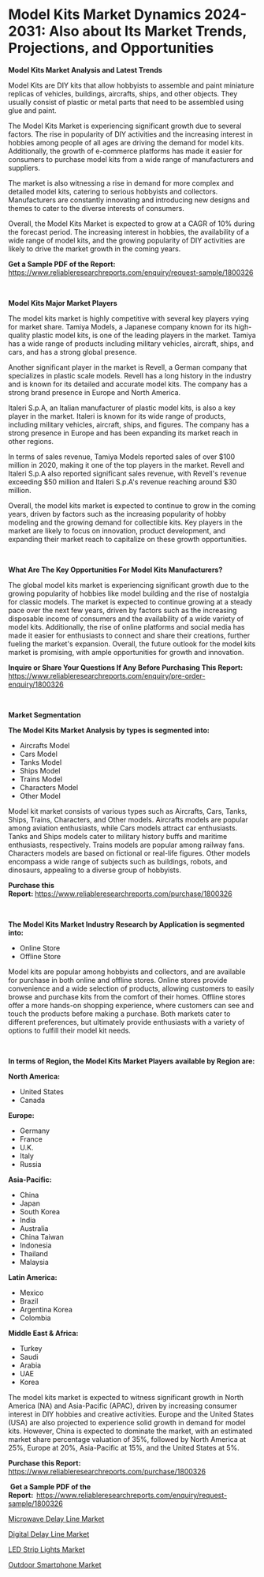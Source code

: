 <p><h1>Model Kits Market Dynamics 2024-2031: Also about Its Market Trends, Projections, and Opportunities</h1></p><p><strong>Model Kits Market Analysis and Latest Trends</strong></p>
<p><p>Model Kits are DIY kits that allow hobbyists to assemble and paint miniature replicas of vehicles, buildings, aircrafts, ships, and other objects. They usually consist of plastic or metal parts that need to be assembled using glue and paint.</p><p>The Model Kits Market is experiencing significant growth due to several factors. The rise in popularity of DIY activities and the increasing interest in hobbies among people of all ages are driving the demand for model kits. Additionally, the growth of e-commerce platforms has made it easier for consumers to purchase model kits from a wide range of manufacturers and suppliers.</p><p>The market is also witnessing a rise in demand for more complex and detailed model kits, catering to serious hobbyists and collectors. Manufacturers are constantly innovating and introducing new designs and themes to cater to the diverse interests of consumers.</p><p>Overall, the Model Kits Market is expected to grow at a CAGR of 10% during the forecast period. The increasing interest in hobbies, the availability of a wide range of model kits, and the growing popularity of DIY activities are likely to drive the market growth in the coming years.</p></p>
<p><strong>Get a Sample PDF of the Report:&nbsp;</strong> <a href="https://www.reliableresearchreports.com/enquiry/request-sample/1800326">https://www.reliableresearchreports.com/enquiry/request-sample/1800326</a></p>
<p>&nbsp;</p>
<p><strong>Model Kits Major Market Players</strong></p>
<p><p>The model kits market is highly competitive with several key players vying for market share. Tamiya Models, a Japanese company known for its high-quality plastic model kits, is one of the leading players in the market. Tamiya has a wide range of products including military vehicles, aircraft, ships, and cars, and has a strong global presence.</p><p>Another significant player in the market is Revell, a German company that specializes in plastic scale models. Revell has a long history in the industry and is known for its detailed and accurate model kits. The company has a strong brand presence in Europe and North America.</p><p>Italeri S.p.A, an Italian manufacturer of plastic model kits, is also a key player in the market. Italeri is known for its wide range of products, including military vehicles, aircraft, ships, and figures. The company has a strong presence in Europe and has been expanding its market reach in other regions.</p><p>In terms of sales revenue, Tamiya Models reported sales of over $100 million in 2020, making it one of the top players in the market. Revell and Italeri S.p.A also reported significant sales revenue, with Revell's revenue exceeding $50 million and Italeri S.p.A's revenue reaching around $30 million.</p><p>Overall, the model kits market is expected to continue to grow in the coming years, driven by factors such as the increasing popularity of hobby modeling and the growing demand for collectible kits. Key players in the market are likely to focus on innovation, product development, and expanding their market reach to capitalize on these growth opportunities.</p></p>
<p>&nbsp;</p>
<p><strong>What Are The Key Opportunities For Model Kits Manufacturers?</strong></p>
<p><p>The global model kits market is experiencing significant growth due to the growing popularity of hobbies like model building and the rise of nostalgia for classic models. The market is expected to continue growing at a steady pace over the next few years, driven by factors such as the increasing disposable income of consumers and the availability of a wide variety of model kits. Additionally, the rise of online platforms and social media has made it easier for enthusiasts to connect and share their creations, further fueling the market's expansion. Overall, the future outlook for the model kits market is promising, with ample opportunities for growth and innovation.</p></p>
<p><strong>Inquire or Share Your Questions If Any Before Purchasing This Report:</strong> <a href="https://www.reliableresearchreports.com/enquiry/pre-order-enquiry/1800326">https://www.reliableresearchreports.com/enquiry/pre-order-enquiry/1800326</a></p>
<p>&nbsp;</p>
<p><strong>Market Segmentation</strong></p>
<p><strong>The Model Kits Market Analysis by types is segmented into:</strong></p>
<p><ul><li>Aircrafts Model</li><li>Cars Model</li><li>Tanks Model</li><li>Ships Model</li><li>Trains Model</li><li>Characters Model</li><li>Other Model</li></ul></p>
<p><p>Model kit market consists of various types such as Aircrafts, Cars, Tanks, Ships, Trains, Characters, and Other models. Aircrafts models are popular among aviation enthusiasts, while Cars models attract car enthusiasts. Tanks and Ships models cater to military history buffs and maritime enthusiasts, respectively. Trains models are popular among railway fans. Characters models are based on fictional or real-life figures. Other models encompass a wide range of subjects such as buildings, robots, and dinosaurs, appealing to a diverse group of hobbyists.</p></p>
<p><strong>Purchase this Report:&nbsp;</strong><a href="https://www.reliableresearchreports.com/purchase/1800326">https://www.reliableresearchreports.com/purchase/1800326</a></p>
<p>&nbsp;</p>
<p><strong>The Model Kits Market Industry Research by Application is segmented into:</strong></p>
<p><ul><li>Online Store</li><li>Offline Store</li></ul></p>
<p><p>Model kits are popular among hobbyists and collectors, and are available for purchase in both online and offline stores. Online stores provide convenience and a wide selection of products, allowing customers to easily browse and purchase kits from the comfort of their homes. Offline stores offer a more hands-on shopping experience, where customers can see and touch the products before making a purchase. Both markets cater to different preferences, but ultimately provide enthusiasts with a variety of options to fulfill their model kit needs.</p></p>
<p>&nbsp;</p>
<p><strong>In terms of Region, the Model Kits Market Players available by Region are:</strong></p>
<p>
    <p> <strong> North America: </strong>
        <ul>
            <li>United States</li>
            <li>Canada</li>
        </ul>
        </p> 
    <p> <strong> Europe: </strong>
        <ul>
            <li>Germany</li>
            <li>France</li>
            <li>U.K.</li>
            <li>Italy</li>
            <li>Russia</li>
        </ul>
        </p> 
    <p> <strong> Asia-Pacific: </strong>
        <ul>
            <li>China</li>
            <li>Japan</li>
            <li>South Korea</li>
            <li>India</li>
            <li>Australia</li>
            <li>China Taiwan</li>
            <li>Indonesia</li>
            <li>Thailand</li>
            <li>Malaysia</li>
        </ul>
        </p> 
    <p> <strong> Latin America: </strong>
        <ul>
            <li>Mexico</li>
            <li>Brazil</li>
            <li>Argentina Korea</li>
            <li>Colombia</li>
        </ul>
        </p> 
    <p> <strong> Middle East & Africa: </strong>
        <ul>
            <li>Turkey</li>
            <li>Saudi</li>
            <li>Arabia</li>
            <li>UAE</li>
            <li>Korea</li>
        </ul>
    </p>
    </p>
<p><p>The model kits market is expected to witness significant growth in North America (NA) and Asia-Pacific (APAC), driven by increasing consumer interest in DIY hobbies and creative activities. Europe and the United States (USA) are also projected to experience solid growth in demand for model kits. However, China is expected to dominate the market, with an estimated market share percentage valuation of 35%, followed by North America at 25%, Europe at 20%, Asia-Pacific at 15%, and the United States at 5%.</p></p>
<p><strong>Purchase this Report: </strong><a href="https://www.reliableresearchreports.com/purchase/1800326">https://www.reliableresearchreports.com/purchase/1800326</a></p>
<p>&nbsp;<strong>Get a Sample PDF of the Report:&nbsp;&nbsp;</strong><a href="https://www.reliableresearchreports.com/enquiry/request-sample/1800326">https://www.reliableresearchreports.com/enquiry/request-sample/1800326</a></p>
<p><strong></strong></p>
<p><p><a href="https://issuu.com/reportprime-2/docs/microwave-delay-line-market-size-2030.pptx">Microwave Delay Line Market</a></p><p><a href="https://issuu.com/reportprime-2/docs/digital-delay-line-market-size-2030.pptx">Digital Delay Line Market</a></p><p><a href="https://github.com/josesg55/Market-Research-Report-List-1/blob/main/led-strip-lights-market.md">LED Strip Lights Market</a></p><p><a href="https://github.com/mancsybtousav/Market-Research-Report-List-1/blob/main/outdoor-smartphone-market.md">Outdoor Smartphone Market</a></p></p>